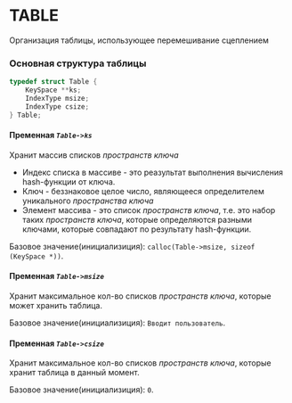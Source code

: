 # TABLE


Организация таблицы, использующее перемешивание сцеплением

### Основная структура таблицы
```c
typedef struct Table {
    KeySpace **ks;
    IndexType msize;
    IndexType csize;
} Table;
```

#### Пременная *`Table->ks`* 
Хранит массив списков *пространств ключа*
+ Индекс списка в массиве - это реазультат выполнения вычисления hash-функции от ключа.
+ Ключ - беззнаковое целое число, являющееся определителем уникального *пространства ключа*
+ Элемент массива - это список *пространств ключа*, т.е. это набор таких *пространств ключа*, которые определяются разными ключами, которые совпадают по результату 
hash-функции.

Базовое значение(инициализиция): `calloc(Table->msize, sizeof (KeySpace *))`.

#### Пременная *`Table->msize`* 
Хранит максимальное кол-во списков *пространств ключа*, которые может хранить таблица.

Базовое значение(инициализиция): `Вводит пользователь`.


#### Пременная *`Table->сsize`* 
Хранит максимальное кол-во списков *пространств ключа*, которые хранит таблица в данный момент.

Базовое значение(инициализиция): `0`.